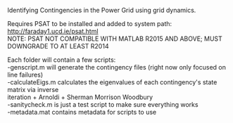 Identifying Contingencies in the Power Grid using grid dynamics.   

Requires PSAT to be installed and added to system path:  
http://faraday1.ucd.ie/psat.html  
NOTE: PSAT NOT COMPATIBLE WITH MATLAB R2015 AND ABOVE; MUST DOWNGRADE TO AT LEAST R2014  

Each folder will contain a few scripts:  
-genscript.m will generate the contingency files (right now only focused on line failures)  
-calculateEigs.m calculates the eigenvalues of each contingency's state matrix via inverse  
 iteration + Arnoldi + Sherman Morrison Woodbury  
-sanitycheck.m is just a test script to make sure everything works  
-metadata.mat contains metadata for scripts to use  
